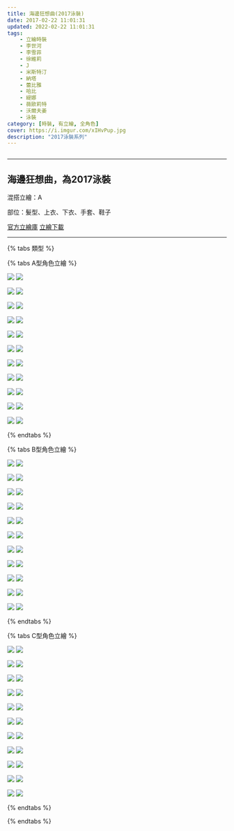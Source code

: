 ```yaml
---
title: 海邊狂想曲(2017泳裝)
date: 2017-02-22 11:01:31
updated: 2022-02-22 11:01:31
tags:
    - 立繪時裝
    - 李世河
    - 李雪菲
    - 徐維莉
    - J
    - 米斯特汀
    - 納塔
    - 蕾比雅
    - 哈比
    - 緹娜
    - 薇歐莉特
    - 沃爾夫姜
    - 泳裝
category: [時裝, 有立繪, 全角色]
cover: https://i.imgur.com/xIHvPup.jpg
description: "2017泳裝系列"
---
```


![]()

---
## 海邊狂想曲，為2017泳裝
混搭立繪：A


部位：髮型、上衣、下衣、手套、鞋子

[官方立繪庫](https://closers.nexon.com/Pds/FanSiteKit)
[立繪下載](https://closers.vod.nexoncdn.co.kr/site/fansitekit/Closers_FansiteKit_beach_s7e4.zip)

---

{% tabs 類型 %}
<!-- tab A型(混搭立繪)-->
{% tabs A型角色立繪 %}
<!-- tab 李世河(Seha)-->
![](https://i.imgur.com/olSRe6j.jpg)
![](https://i.imgur.com/iRp4YZn.png)
<!-- endtab -->
<!-- tab 李雪菲(Seulbi)-->
![](https://i.imgur.com/NPy2lI6.jpg)
![](https://i.imgur.com/c26SNEB.png)
<!-- endtab -->
<!-- tab 徐維莉(Yuri)-->
![](https://i.imgur.com/tYyW7bC.jpg)
![](https://i.imgur.com/rHeA2hM.png)
<!-- endtab -->
<!-- tab J-->
![](https://i.imgur.com/pirkHxF.jpg)
![](https://i.imgur.com/YHNdP3M.png)
<!-- endtab -->
<!-- tab 米斯特汀(Tein)-->
![](https://i.imgur.com/DMb0cKw.jpg)
![](https://i.imgur.com/gILNe8c.png)
<!-- endtab -->
<!-- tab 納塔(Nata)-->
![](https://i.imgur.com/3yJf565.jpg)
![](https://i.imgur.com/flsf2pW.png)
<!-- endtab -->
<!-- tab 蕾比雅(Levia)-->
![](https://i.imgur.com/UXCbW6q.jpg)
![](https://i.imgur.com/SYBIG6T.png)
<!-- endtab -->
<!-- tab 哈比(Harpy)-->
![](https://i.imgur.com/C2CWZjb.jpg)
![](https://i.imgur.com/BFe7JD5.png)
<!-- endtab -->
<!-- tab 緹娜(Tina)-->
![](https://i.imgur.com/xIHvPup.jpg)
![](https://i.imgur.com/Rc6oXCk.png)
<!-- endtab -->
<!-- tab 薇歐莉特(Violet)-->
![](https://i.imgur.com/SFfquMX.jpg)
![](https://i.imgur.com/vZP8zHY.png)
<!-- endtab -->
<!-- tab 沃爾夫姜(Wolfgang)-->
![](https://i.imgur.com/YQr6lVw.jpg)
![](https://i.imgur.com/PGN1Rhl.png)
<!-- endtab -->
{% endtabs %}
<!-- endtab -->

<!-- tab B型-->
{% tabs B型角色立繪 %}
<!-- tab 李世河(Seha)-->
![](https://i.imgur.com/yeAnX3m.jpg)
![](https://i.imgur.com/8zydNoP.png)
<!-- endtab -->
<!-- tab 李雪菲(Seulbi)-->
![](https://i.imgur.com/4Etxen6.jpg)
![](https://i.imgur.com/FTqFmJz.png)
<!-- endtab -->
<!-- tab 徐維莉(Yuri)-->
![](https://i.imgur.com/X2u6JCO.jpg)
![](https://i.imgur.com/vrvNBno.png)
<!-- endtab -->
<!-- tab J-->
![](https://i.imgur.com/NmFbk0K.jpg)
![](https://i.imgur.com/EVfXBLi.png)
<!-- endtab -->
<!-- tab 米斯特汀(Tein)-->
![](https://i.imgur.com/bxWiIvi.jpg)
![](https://i.imgur.com/FpqanJ4.png)
<!-- endtab -->
<!-- tab 納塔(Nata)-->
![](https://i.imgur.com/9u6vUIs.jpg)
![](https://i.imgur.com/1ghOQo4.png)
<!-- endtab -->
<!-- tab 蕾比雅(Levia)-->
![](https://i.imgur.com/hOYU06l.jpg)
![](https://i.imgur.com/kiYvja1.png)
<!-- endtab -->
<!-- tab 哈比(Harpy)-->
![](https://i.imgur.com/YIvwviw.jpg)
![](https://i.imgur.com/oMcek3H.png)
<!-- endtab -->
<!-- tab 緹娜(Tina)-->
![](https://i.imgur.com/ELbuEvQ.jpg)
![](https://i.imgur.com/dutbM3X.png)
<!-- endtab -->
<!-- tab 薇歐莉特(Violet)-->
![](https://i.imgur.com/tb7mJrY.jpg)
![](https://i.imgur.com/Wz48GDs.png)
<!-- endtab -->
<!-- tab 沃爾夫姜(Wolfgang)-->
![](https://i.imgur.com/NARDagK.jpg)
![](https://i.imgur.com/q5uYHu0.png)
<!-- endtab -->
{% endtabs %}
<!-- endtab -->

<!-- tab C型-->
{% tabs C型角色立繪 %}
<!-- tab 李世河(Seha)-->
![](https://i.imgur.com/DYblGdn.jpg)
![](https://i.imgur.com/QTqfjam.png)
<!-- endtab -->
<!-- tab 李雪菲(Seulbi)-->
![](https://i.imgur.com/68ji2CX.jpg)
![](https://i.imgur.com/VBB8wh0.png)
<!-- endtab -->
<!-- tab 徐維莉(Yuri)-->
![](https://i.imgur.com/9TMeQGW.jpg)
![](https://i.imgur.com/neHcY17.png)
<!-- endtab -->
<!-- tab J-->
![](https://i.imgur.com/3S0MxOo.jpg)
![](https://i.imgur.com/c2fmtJt.png)
<!-- endtab -->
<!-- tab 米斯特汀(Tein)-->
![](https://i.imgur.com/YBexx4O.jpg)
![](https://i.imgur.com/ptRpgOr.png)
<!-- endtab -->
<!-- tab 納塔(Nata)-->
![](https://i.imgur.com/PJeTT3B.jpg)
![](https://i.imgur.com/616LuP7.png)
<!-- endtab -->
<!-- tab 蕾比雅(Levia)-->
![](https://i.imgur.com/HVi1vDq.jpg)
![](https://i.imgur.com/fItP8Br.png)
<!-- endtab -->
<!-- tab 哈比(Harpy)-->
![](https://i.imgur.com//MGdox0t.jpg)
![](https://i.imgur.com/Ew5uP7F.png)
<!-- endtab -->
<!-- tab 緹娜(Tina)-->
![](https://i.imgur.com/zAf9ZzJ.jpg)
![](https://i.imgur.com/hXHdYhD.png)
<!-- endtab -->
<!-- tab 薇歐莉特(Violet)-->
![](https://i.imgur.com/mN9FWNV.jpg)
![](https://i.imgur.com/51kcuEV.png)
<!-- endtab -->
<!-- tab 沃爾夫姜(Wolfgang)-->
![](https://i.imgur.com/2zvRapA.jpg)
![](https://i.imgur.com/UGkwBxp.png)
<!-- endtab -->
{% endtabs %}
<!-- endtab -->
{% endtabs %}
